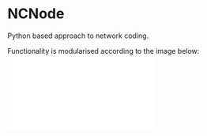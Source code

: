 # NCNode

Python based approach to network coding.

Functionality is modularised according to the image below:
![NCNode functionality modules](NodeSystem_COPE2.pdf)
